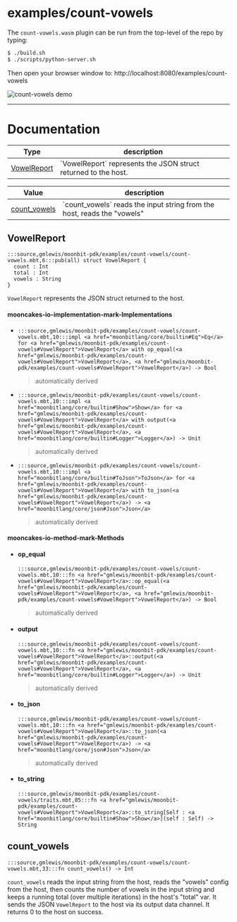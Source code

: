 # examples/count-vowels

The `count-vowels.wasm` plugin can be run from the top-level of the repo by
typing:

```bash
$ ./build.sh
$ ./scripts/python-server.sh
```

Then open your browser window to:
http://localhost:8080/examples/count-vowels

![count-vowels demo](count-vowels-demo.png)

---
# Documentation
|Type|description|
|---|---|
|[VowelReport](#VowelReport)| \`VowelReport\` represents the JSON struct returned to the host.|

|Value|description|
|---|---|
|[count\_vowels](#count_vowels)| \`count\_vowels\` reads the input string from the host, reads the "vowels"|

## VowelReport

```moonbit
:::source,gmlewis/moonbit-pdk/examples/count-vowels/count-vowels.mbt,6:::pub(all) struct VowelReport {
  count : Int
  total : Int
  vowels : String
}
```
 `VowelReport` represents the JSON struct returned to the host.

#### mooncakes-io-implementation-mark-Implementations
- ```moonbit
  :::source,gmlewis/moonbit-pdk/examples/count-vowels/count-vowels.mbt,10:::impl <a href="moonbitlang/core/builtin#Eq">Eq</a> for <a href="gmlewis/moonbit-pdk/examples/count-vowels#VowelReport">VowelReport</a> with op_equal(<a href="gmlewis/moonbit-pdk/examples/count-vowels#VowelReport">VowelReport</a>, <a href="gmlewis/moonbit-pdk/examples/count-vowels#VowelReport">VowelReport</a>) -> Bool
  ```
  > automatically derived
- ```moonbit
  :::source,gmlewis/moonbit-pdk/examples/count-vowels/count-vowels.mbt,10:::impl <a href="moonbitlang/core/builtin#Show">Show</a> for <a href="gmlewis/moonbit-pdk/examples/count-vowels#VowelReport">VowelReport</a> with output(<a href="gmlewis/moonbit-pdk/examples/count-vowels#VowelReport">VowelReport</a>, <a href="moonbitlang/core/builtin#Logger">Logger</a>) -> Unit
  ```
  > automatically derived
- ```moonbit
  :::source,gmlewis/moonbit-pdk/examples/count-vowels/count-vowels.mbt,10:::impl <a href="moonbitlang/core/builtin#ToJson">ToJson</a> for <a href="gmlewis/moonbit-pdk/examples/count-vowels#VowelReport">VowelReport</a> with to_json(<a href="gmlewis/moonbit-pdk/examples/count-vowels#VowelReport">VowelReport</a>) -> <a href="moonbitlang/core/json#Json">Json</a>
  ```
  > automatically derived

#### mooncakes-io-method-mark-Methods
- #### op\_equal
  ```moonbit
  :::source,gmlewis/moonbit-pdk/examples/count-vowels/count-vowels.mbt,10:::fn <a href="gmlewis/moonbit-pdk/examples/count-vowels#VowelReport">VowelReport</a>::op_equal(<a href="gmlewis/moonbit-pdk/examples/count-vowels#VowelReport">VowelReport</a>, <a href="gmlewis/moonbit-pdk/examples/count-vowels#VowelReport">VowelReport</a>) -> Bool
  ```
  > automatically derived
- #### output
  ```moonbit
  :::source,gmlewis/moonbit-pdk/examples/count-vowels/count-vowels.mbt,10:::fn <a href="gmlewis/moonbit-pdk/examples/count-vowels#VowelReport">VowelReport</a>::output(<a href="gmlewis/moonbit-pdk/examples/count-vowels#VowelReport">VowelReport</a>, <a href="moonbitlang/core/builtin#Logger">Logger</a>) -> Unit
  ```
  > automatically derived
- #### to\_json
  ```moonbit
  :::source,gmlewis/moonbit-pdk/examples/count-vowels/count-vowels.mbt,10:::fn <a href="gmlewis/moonbit-pdk/examples/count-vowels#VowelReport">VowelReport</a>::to_json(<a href="gmlewis/moonbit-pdk/examples/count-vowels#VowelReport">VowelReport</a>) -> <a href="moonbitlang/core/json#Json">Json</a>
  ```
  > automatically derived
- #### to\_string
  ```moonbit
  :::source,gmlewis/moonbit-pdk/examples/count-vowels/traits.mbt,85:::fn <a href="gmlewis/moonbit-pdk/examples/count-vowels#VowelReport">VowelReport</a>::to_string[Self : <a href="moonbitlang/core/builtin#Show">Show</a>](self : Self) -> String
  ```
  > 

## count\_vowels

```moonbit
:::source,gmlewis/moonbit-pdk/examples/count-vowels/count-vowels.mbt,33:::fn count_vowels() -> Int
```
 `count_vowels` reads the input string from the host, reads the "vowels"
config from the host, then counts the number of vowels in the input
string and keeps a running total (over multiple iterations)
in the host's "total" var.
It sends the JSON `VowelReport` to the host via its output data channel.
It returns 0 to the host on success.
